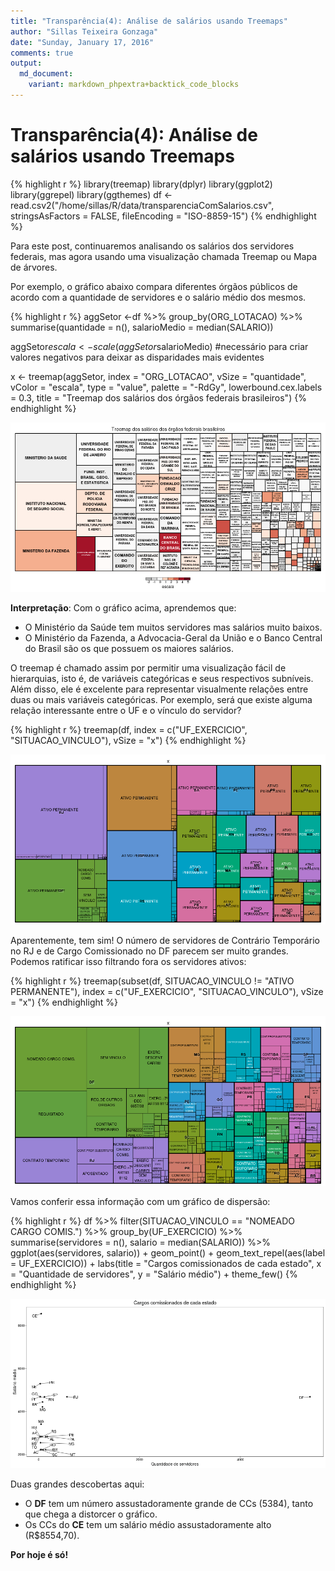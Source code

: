 ```yaml
---
title: "Transparência(4): Análise de salários usando Treemaps"
author: "Sillas Teixeira Gonzaga"
date: "Sunday, January 17, 2016"
comments: true
output:
  md_document:
    variant: markdown_phpextra+backtick_code_blocks
---
```



# Transparência(4): Análise de salários usando Treemaps


{% highlight r %}
library(treemap)
library(dplyr)
library(ggplot2)
library(ggrepel)
library(ggthemes)
df <- read.csv2("/home/sillas/R/data/transparenciaComSalarios.csv", stringsAsFactors = FALSE, fileEncoding = "ISO-8859-15")
{% endhighlight %}


Para este post, continuaremos analisando os salários dos servidores federais, mas agora usando uma visualização chamada Treemap ou Mapa de árvores.


Por exemplo, o gráfico abaixo compara diferentes órgãos públicos de acordo com a quantidade de servidores e o salário médio dos mesmos.


{% highlight r %}
aggSetor <-df %>%
  group_by(ORG_LOTACAO) %>%
  summarise(quantidade = n(),
            salarioMedio = median(SALARIO))

aggSetor$escala <- scale(aggSetor$salarioMedio) #necessário para criar valores negativos para deixar as disparidades mais evidentes

x <- treemap(aggSetor, index = "ORG_LOTACAO", vSize = "quantidade", vColor = "escala",
        type = "value", palette = "-RdGy", lowerbound.cex.labels = 0.3,
        title  =  "Treemap dos salários dos órgãos federais brasileiros")
{% endhighlight %}

![center](/figs/transparenciaParte4/unnamed-chunk-2-1.png) 

__Interpretação__: Com o gráfico acima, aprendemos que:  
* O Ministério da Saúde tem muitos servidores mas salários muito baixos.  
* O Ministério da Fazenda, a Advocacia-Geral da União e o Banco Central do Brasil são os que possuem os maiores salários.

O treemap é chamado assim por permitir uma visualização fácil de hierarquias, isto é, de variáveis categóricas e seus respectivos subníveis. Além disso, ele é excelente para representar visualmente relações entre duas ou mais variáveis categóricas.
Por exemplo, será que existe alguma relação interessante entre o UF e o vínculo do servidor?


{% highlight r %}
treemap(df, index = c("UF_EXERCICIO", "SITUACAO_VINCULO"), vSize = "x")
{% endhighlight %}

![center](/figs/transparenciaParte4/unnamed-chunk-3-1.png) 

Aparentemente, tem sim! O número de servidores de Contrário Temporário no RJ e de Cargo Comissionado no DF parecem ser muito grandes. Podemos ratificar isso filtrando fora os servidores ativos:


{% highlight r %}
treemap(subset(df, SITUACAO_VINCULO != "ATIVO PERMANENTE"), index = c("UF_EXERCICIO", "SITUACAO_VINCULO"), vSize = "x")
{% endhighlight %}

![center](/figs/transparenciaParte4/unnamed-chunk-4-1.png) 

Vamos conferir essa informação com um gráfico de dispersão:


{% highlight r %}
df %>%
  filter(SITUACAO_VINCULO == "NOMEADO CARGO COMIS.") %>%
  group_by(UF_EXERCICIO) %>%
  summarise(servidores = n(),
            salario = median(SALARIO))  %>%
  ggplot(aes(servidores, salario)) +
    geom_point() +
    geom_text_repel(aes(label = UF_EXERCICIO)) +
    labs(title = "Cargos comissionados de cada estado", x = "Quantidade de servidores", y = "Salário médio") +
    theme_few()
{% endhighlight %}

![center](/figs/transparenciaParte4/unnamed-chunk-5-1.png) 

Duas grandes descobertas aqui:  
* O __DF__ tem um número assustadoramente grande de CCs (5384), tanto que chega a distorcer o gráfico.  
* Os CCs do __CE__ tem um salário médio assustadoramente alto (R$8554,70).

__Por hoje é só!__
